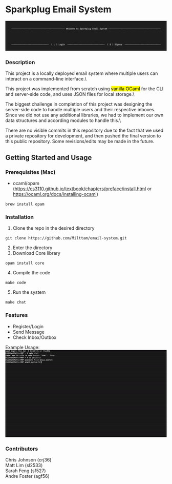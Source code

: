 # Sparkplug Email System

![Sparkplug Logo](assets/login.png)

### Description

This project is a locally deployed email system where multiple users can interact on a command-line interface.\

This project was implemented from scratch using <mark>vanilla OCaml</mark> for the CLI and server-side code, and uses JSON files for local storage.\

The biggest challenge in completion of this project was designing the server-side code to handle multiple users and their respective inboxes. Since we did not use any additional libraries, we had to implement our own data structures and according modules to handle this.\

There are no visible commits in this repository due to the fact that we used a private repository for development, and then pushed the final version to this public repository. Some revisions/edits may be made in the future.

## Getting Started and Usage

### Prerequisites (Mac)

- ocaml/opam (https://cs3110.github.io/textbook/chapters/preface/install.html or https://ocaml.org/docs/installing-ocaml)

```
brew install opam
```

### Installation

1. Clone the repo in the desired directory

```
git clone https://github.com/Milttam/email-system.git
```

2. Enter the directory
3. Download Core library

```
opam install core
```

4. Compile the code

```
make code
```

5. Run the system

```
make chat
```

### Features

- Register/Login
- Send Message
- Check Inbox/Outbox

Example Usage:\
![Example Usage](assets/exampleusage.gif)

### Contributors

Chris Johnson (crj36) <br />
Matt Lim (sl2533) <br />
Sarah Feng (sf527) <br />
Andre Foster (agf56)

```

```
